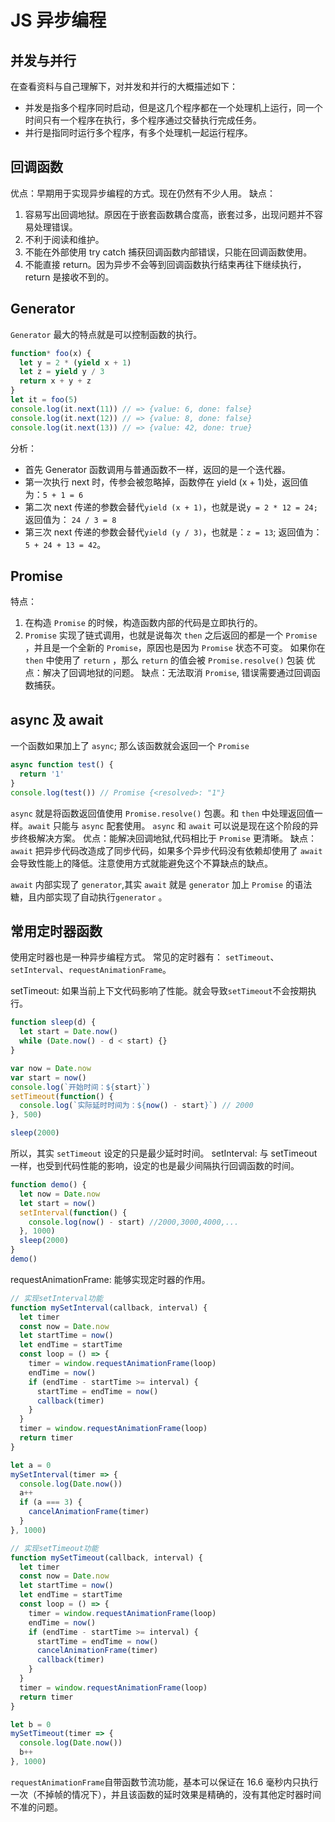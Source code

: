 # JS 异步编程

## 并发与并行

在查看资料与自己理解下，对并发和并行的大概描述如下：

- 并发是指多个程序同时启动，但是这几个程序都在一个处理机上运行，同一个时间只有一个程序在执行，多个程序通过交替执行完成任务。
- 并行是指同时运行多个程序，有多个处理机一起运行程序。

## 回调函数

优点：早期用于实现异步编程的方式。现在仍然有不少人用。
缺点：

1. 容易写出回调地狱。原因在于嵌套函数耦合度高，嵌套过多，出现问题并不容易处理错误。
2. 不利于阅读和维护。
3. 不能在外部使用 try catch 捕获回调函数内部错误，只能在回调函数使用。
4. 不能直接 return。因为异步不会等到回调函数执行结束再往下继续执行，return 是接收不到的。

## Generator

`Generator` 最大的特点就是可以控制函数的执行。

```javascript
function* foo(x) {
  let y = 2 * (yield x + 1)
  let z = yield y / 3
  return x + y + z
}
let it = foo(5)
console.log(it.next(11)) // => {value: 6, done: false}
console.log(it.next(12)) // => {value: 8, done: false}
console.log(it.next(13)) // => {value: 42, done: true}
```

分析：

- 首先 Generator 函数调用与普通函数不一样，返回的是一个迭代器。
- 第一次执行 next 时，传参会被忽略掉，函数停在 yield (x + 1)处，返回值为：`5 + 1 = 6`
- 第二次 next 传递的参数会替代`yield (x + 1)`，也就是说`y = 2 * 12 = 24;` 返回值为： `24 / 3 = 8`
- 第三次 next 传递的参数会替代`yield (y / 3)`，也就是：`z = 13`; 返回值为： `5 + 24 + 13 = 42`。

## Promise

特点：

1. 在构造 `Promise` 的时候，构造函数内部的代码是立即执行的。
2. `Promise` 实现了链式调用，也就是说每次 `then` 之后返回的都是一个 `Promise` ，并且是一个全新的 `Promise`，原因也是因为 `Promise` 状态不可变。 如果你在 `then` 中使用了 `return` ，那么 `return` 的值会被 `Promise.resolve()` 包装
   优点：解决了回调地狱的问题。
   缺点：无法取消 `Promise`, 错误需要通过回调函数捕获。

## async 及 await

一个函数如果加上了 `async`; 那么该函数就会返回一个 `Promise`

```javascript
async function test() {
  return '1'
}
console.log(test()) // Promise {<resolved>: "1"}
```

`async` 就是将函数返回值使用 `Promise.resolve()` 包裹。和 `then` 中处理返回值一样。`await` 只能与 `async` 配套使用。
`async` 和 `await` 可以说是现在这个阶段的异步终极解决方案。
优点：能解决回调地狱,代码相比于 `Promise` 更清晰。
缺点：`await` 把异步代码改造成了同步代码，如果多个异步代码没有依赖却使用了 `await` 会导致性能上的降低。注意使用方式就能避免这个不算缺点的缺点。

`await` 内部实现了 `generator`,其实 `await` 就是 `generator` 加上 `Promise` 的语法糖，且内部实现了自动执行`generator` 。

## 常用定时器函数

使用定时器也是一种异步编程方式。
常见的定时器有： `setTimeout`、`setInterval`、`requestAnimationFrame`。

setTimeout: 如果当前上下文代码影响了性能。就会导致`setTimeout`不会按期执行。

```javascript
function sleep(d) {
  let start = Date.now()
  while (Date.now() - d < start) {}
}

var now = Date.now
var start = now()
console.log(`开始时间：${start}`)
setTimeout(function() {
  console.log(`实际延时时间为：${now() - start}`) // 2000
}, 500)

sleep(2000)
```

所以，其实 `setTimeout` 设定的只是最少延时时间。
setInterval: 与 setTimeout 一样，也受到代码性能的影响，设定的也是最少间隔执行回调函数的时间。

```javascript
function demo() {
  let now = Date.now
  let start = now()
  setInterval(function() {
    console.log(now() - start) //2000,3000,4000,...
  }, 1000)
  sleep(2000)
}
demo()
```

requestAnimationFrame: 能够实现定时器的作用。

```javascript
// 实现setInterval功能
function mySetInterval(callback, interval) {
  let timer
  const now = Date.now
  let startTime = now()
  let endTime = startTime
  const loop = () => {
    timer = window.requestAnimationFrame(loop)
    endTime = now()
    if (endTime - startTime >= interval) {
      startTime = endTime = now()
      callback(timer)
    }
  }
  timer = window.requestAnimationFrame(loop)
  return timer
}

let a = 0
mySetInterval(timer => {
  console.log(Date.now())
  a++
  if (a === 3) {
    cancelAnimationFrame(timer)
  }
}, 1000)

// 实现setTimeout功能
function mySetTimeout(callback, interval) {
  let timer
  const now = Date.now
  let startTime = now()
  let endTime = startTime
  const loop = () => {
    timer = window.requestAnimationFrame(loop)
    endTime = now()
    if (endTime - startTime >= interval) {
      startTime = endTime = now()
      cancelAnimationFrame(timer)
      callback(timer)
    }
  }
  timer = window.requestAnimationFrame(loop)
  return timer
}

let b = 0
mySetTimeout(timer => {
  console.log(Date.now())
  b++
}, 1000)
```

`requestAnimationFrame`自带函数节流功能，基本可以保证在 16.6 毫秒内只执行一次（不掉帧的情况下），并且该函数的延时效果是精确的，没有其他定时器时间不准的问题。
